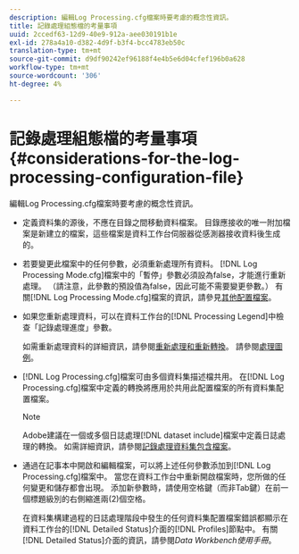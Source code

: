 ```yaml
---
description: 編輯Log Processing.cfg檔案時要考慮的概念性資訊。
title: 記錄處理組態檔的考量事項
uuid: 2ccedf63-12d9-40e9-912a-aee030191b1e
exl-id: 278a4a10-d382-4d9f-b3f4-bcc4783eb50c
translation-type: tm+mt
source-git-commit: d9df90242ef96188f4e4b5e6d04cfef196b0a628
workflow-type: tm+mt
source-wordcount: '306'
ht-degree: 4%

---
```


# 記錄處理組態檔的考量事項{#considerations-for-the-log-processing-configuration-file}

編輯Log Processing.cfg檔案時要考慮的概念性資訊。

* 定義資料集的源後，不應在目錄之間移動資料檔案。 目錄應接收的唯一附加檔案是新建立的檔案，這些檔案是資料工作台伺服器從感測器接收資料後生成的。
* 若要變更此檔案中的任何參數，必須重新處理所有資料。 [!DNL Log Processing Mode.cfg]檔案中的「暫停」參數必須設為false，才能進行重新處理。 （請注意，此參數的預設值為false，因此可能不需要變更參數。） 有關[!DNL Log Processing Mode.cfg]檔案的資訊，請參見[其他配置檔案](../../../home/c-dataset-const-proc/c-add-config-files/c-add-config-files.md#concept-1afef4f88f1e467ab4326875fd1d3004)。

* 如果您重新處理資料，可以在資料工作台的[!DNL Processing Legend]中檢查「記錄處理進度」參數。

   如需重新處理資料的詳細資訊，請參閱[重新處理和重新轉換](../../../home/c-dataset-const-proc/c-reproc-retrans/c-unst-reproc-retrans.md)。 請參閱[處理圖例](../../../home/c-get-started/c-admin-intrf/c-pro-lgd.md#concept-233e27c9c84c426f8c178a27cc7ff828)。

* [!DNL Log Processing.cfg]檔案可由多個資料集描述檔共用。 在[!DNL Log Processing.cfg]檔案中定義的轉換將應用於共用此配置檔案的所有資料集配置檔案。

   >[!NOTE]
   >
   >Adobe建議在一個或多個日誌處理[!DNL dataset include]檔案中定義日誌處理的轉換。 如需詳細資訊，請參閱[記錄處理資料集包含檔案](../../../home/c-dataset-const-proc/c-dataset-inc-files/c-types-dataset-inc-files/c-log-proc-dataset-inc-files/c-log-proc-dataset-inc-files.md#concept-999475a22519432e98844622ca95b6ab)。

* 通過在記事本中開啟和編輯檔案，可以將上述任何參數添加到[!DNL Log Processing.cfg]檔案中。 當您在資料工作台中重新開啟檔案時，您所做的任何變更和儲存都會出現。 添加新參數時，請使用空格鍵（而非Tab鍵）在前一個標題級別的右側縮進兩(2)個空格。

   在資料集構建過程的日誌處理階段中發生的任何資料集配置檔案錯誤都顯示在資料工作台的[!DNL Detailed Status]介面的[!DNL Profiles]節點中。 有關[!DNL Detailed Status]介面的資訊，請參閱&#x200B;*Data Workbench使用手冊*。
